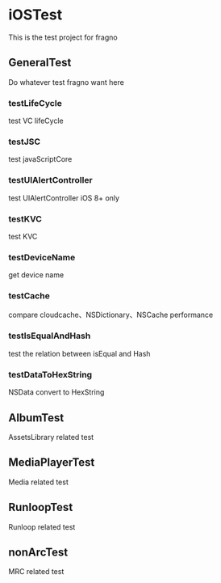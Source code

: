 # iOSTest
This is the test project for fragno

## GeneralTest
Do whatever test fragno want here

### testLifeCycle
test VC lifeCycle

### testJSC
test javaScriptCore

### testUIAlertController
test UIAlertController iOS 8+ only

### testKVC
test KVC

### testDeviceName
get device name

### testCache
compare cloudcache、NSDictionary、NSCache performance

### testIsEqualAndHash
test the relation between isEqual and Hash

### testDataToHexString
NSData convert to HexString

## AlbumTest
AssetsLibrary related test

## MediaPlayerTest
Media related test

## RunloopTest
Runloop related test

## nonArcTest
MRC related test
